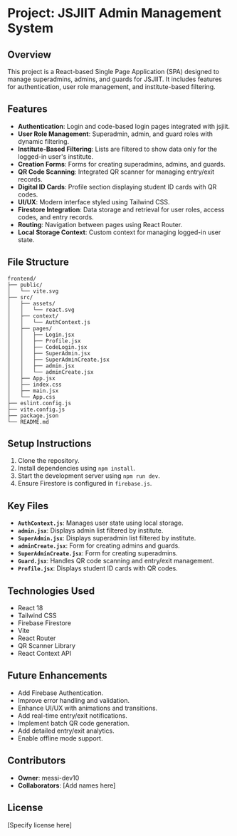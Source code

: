 # Project: JSJIIT Admin Management System

## Overview
This project is a React-based Single Page Application (SPA) designed to manage superadmins, admins, and guards for JSJIIT. It includes features for authentication, user role management, and institute-based filtering.

## Features
- **Authentication**: Login and code-based login pages integrated with jsjiit.
- **User Role Management**: Superadmin, admin, and guard roles with dynamic filtering.
- **Institute-Based Filtering**: Lists are filtered to show data only for the logged-in user's institute.
- **Creation Forms**: Forms for creating superadmins, admins, and guards.
- **QR Code Scanning**: Integrated QR scanner for managing entry/exit records.
- **Digital ID Cards**: Profile section displaying student ID cards with QR codes.
- **UI/UX**: Modern interface styled using Tailwind CSS.
- **Firestore Integration**: Data storage and retrieval for user roles, access codes, and entry records.
- **Routing**: Navigation between pages using React Router.
- **Local Storage Context**: Custom context for managing logged-in user state.

## File Structure
```
frontend/
├── public/
│   └── vite.svg
├── src/
│   ├── assets/
│   │   └── react.svg
│   ├── context/
│   │   └── AuthContext.js
│   ├── pages/
│   │   ├── Login.jsx
│   │   ├── Profile.jsx
│   │   ├── CodeLogin.jsx
│   │   ├── SuperAdmin.jsx
│   │   ├── SuperAdminCreate.jsx
│   │   ├── admin.jsx
│   │   └── adminCreate.jsx
│   ├── App.jsx
│   ├── index.css
│   ├── main.jsx
│   └── App.css
├── eslint.config.js
├── vite.config.js
├── package.json
└── README.md
```

## Setup Instructions
1. Clone the repository.
2. Install dependencies using `npm install`.
3. Start the development server using `npm run dev`.
4. Ensure Firestore is configured in `firebase.js`.

## Key Files
- **`AuthContext.js`**: Manages user state using local storage.
- **`admin.jsx`**: Displays admin list filtered by institute.
- **`SuperAdmin.jsx`**: Displays superadmin list filtered by institute.
- **`adminCreate.jsx`**: Form for creating admins and guards.
- **`SuperAdminCreate.jsx`**: Form for creating superadmins.
- **`Guard.jsx`**: Handles QR code scanning and entry/exit management.
- **`Profile.jsx`**: Displays student ID cards with QR codes.

## Technologies Used
- React 18
- Tailwind CSS
- Firebase Firestore
- Vite
- React Router
- QR Scanner Library
- React Context API

## Future Enhancements
- Add Firebase Authentication.
- Improve error handling and validation.
- Enhance UI/UX with animations and transitions.
- Add real-time entry/exit notifications.
- Implement batch QR code generation.
- Add detailed entry/exit analytics.
- Enable offline mode support.

## Contributors
- **Owner**: messi-dev10
- **Collaborators**: [Add names here]

## License
[Specify license here]

